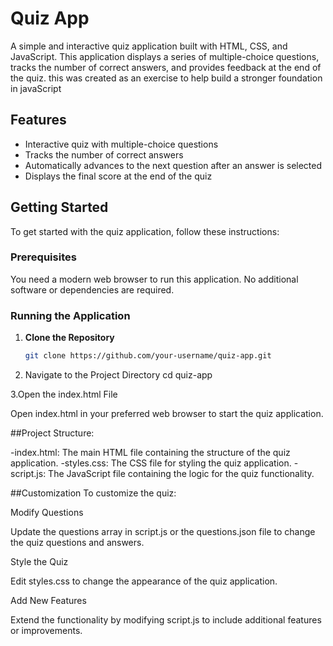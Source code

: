 # Quiz App

A simple and interactive quiz application built with HTML, CSS, and JavaScript. This application displays a series of multiple-choice questions, tracks the number of correct answers, and provides feedback at the end of the quiz.
this was created as an exercise to help build a stronger foundation in javaScript

## Features

- Interactive quiz with multiple-choice questions
- Tracks the number of correct answers
- Automatically advances to the next question after an answer is selected
- Displays the final score at the end of the quiz

## Getting Started

To get started with the quiz application, follow these instructions:

### Prerequisites

You need a modern web browser to run this application. No additional software or dependencies are required.

### Running the Application

1. **Clone the Repository**

   ```bash
   git clone https://github.com/your-username/quiz-app.git

2. Navigate to the Project Directory
   cd quiz-app

3.Open the index.html File

Open index.html in your preferred web browser to start the quiz application.

##Project Structure:

-index.html: The main HTML file containing the structure of the quiz application.
-styles.css: The CSS file for styling the quiz application.
-script.js: The JavaScript file containing the logic for the quiz functionality.
   
##Customization
To customize the quiz:

Modify Questions

Update the questions array in script.js or the questions.json file to change the quiz questions and answers.

Style the Quiz

Edit styles.css to change the appearance of the quiz application.

Add New Features

Extend the functionality by modifying script.js to include additional features or improvements.

